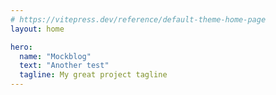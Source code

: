 ```yaml
---
# https://vitepress.dev/reference/default-theme-home-page
layout: home

hero:
  name: "Mockblog"
  text: "Another test"
  tagline: My great project tagline
---
```


